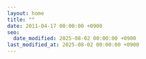```yaml
---
layout: home
title: ""
date: 2011-04-17 00:00:00 +0900
seo:
  date_modified: 2025-08-02 00:00:00 +0900
last_modified_at: 2025-08-02 00:00:00 +0900
---
```

